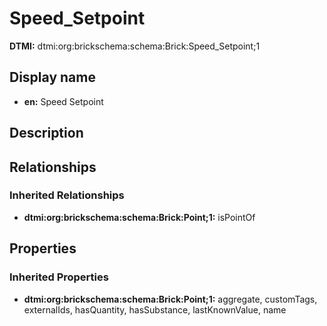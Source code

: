 # Speed_Setpoint
**DTMI:** dtmi:org:brickschema:schema:Brick:Speed_Setpoint;1
## Display name
- **en:** Speed Setpoint
## Description
## Relationships
### Inherited Relationships
* **dtmi:org:brickschema:schema:Brick:Point;1:** isPointOf
## Properties
### Inherited Properties
* **dtmi:org:brickschema:schema:Brick:Point;1:** aggregate, customTags, externalIds, hasQuantity, hasSubstance, lastKnownValue, name
